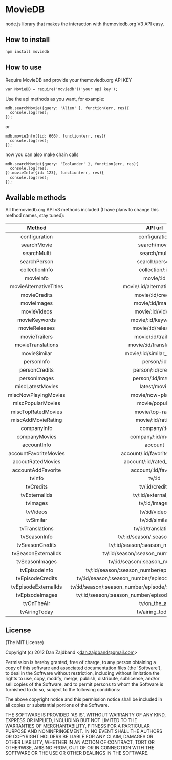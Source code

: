 # MovieDB

node.js library that makes the interaction with themoviedb.org V3 API easy.

## How to install

    npm install moviedb

## How to use

Require MovieDB and provide your themoviedb.org API KEY

    var MovieDB = require('moviedb')('your api key');

Use the api methods as you want, for example:

    mdb.searchMovie({query: 'Alien' }, function(err, res){
      console.log(res);
    });

or

    mdb.movieInfo({id: 666}, function(err, res){
      console.log(res);
    });

now you can also make chain calls

    mdb.searchMovie({query: 'Zoolander' }, function(err, res){
      console.log(res);
    }).movieInfo({id: 123}, function(err, res){
      console.log(res);
    });

## Available methods

All themoviedb.org API v3 methods included (I have plans to change this method names, stay tuned):

| Method      | API url  |
|:-----------:|:------------:|
| configuration | configuration |
| searchMovie | search/movie |
| searchMulti | search/multi |
| searchPerson | search/person |
| collectionInfo | collection/:id |
| movieInfo | movie/:id |
| movieAlternativeTitles | movie/:id/alternative_titles |
| movieCredits | movie/:id/credits |
| movieImages | movie/:id/images |
| movieVideos | movie/:id/videos |
| movieKeywords | movie/:id/keywords |
| movieReleases | movie/:id/releases |
| movieTrailers | movie/:id/trailers |
| movieTranslations | movie/:id/translations |
| movieSimilar | movie/:id/similar_movies |
| personInfo | person/:id |
| personCredits | person/:id/credits |
| personImages | person/:id/images |
| miscLatestMovies | latest/movie |
| miscNowPlayingMovies | movie/now-playing |
| miscPopularMovies | movie/popular |
| miscTopRatedMovies | movie/top-rated |
| miscAddMovieRating | movie/:id/rating |
| companyInfo | company/:id |
| companyMovies | company/:id/movies |
| accountInfo | account |
| accountFavoriteMovies | account/:id/favorite_movies |
| accoutRatedMovies | account/:id/rated_movies |
| accountAddFavorite | account/:id/favorite |
| tvInfo | tv/:id |
| tvCredits  | tv/:id/credits |
| tvExternalIds  | tv/:id/external_ids |
| tvImages | tv/:id/images |
| tvVideos | tv/:id/videos |
| tvSimilar  | tv/:id/similar |
| tvTranslations | tv/:id/translations |
| tvSeasonInfo | tv/:id/season/:season_number |
| tvSeasonCredits  | tv/:id/season/:season_number/credits |
| tvSeasonExternalIds  | tv/:id/season/:season_number/external_ids |
| tvSeasonImages | tv/:id/season/:season_number/images |
| tvEpisodeInfo  | tv/:id/season/:season_number/episode/:episode_number |
| tvEpisodeCredits | tv/:id/season/:season_number/episode/:episode_number/credits |
| tvEpisodeExternalIds | tv/:id/season/:season_number/episode/:episode_number/external_ids |
| tvEpisodeImages  | tv/:id/season/:season_number/episode/:episode_number/images |
| tvOnTheAir | tv/on_the_air |
| tvAiringToday  | tv/airing_today |
## License 

(The MIT License)

Copyright (c) 2012 Dan Zajdband &lt;dan.zajdband@gmail.com&gt;

Permission is hereby granted, free of charge, to any person obtaining
a copy of this software and associated documentation files (the
'Software'), to deal in the Software without restriction, including
without limitation the rights to use, copy, modify, merge, publish,
distribute, sublicense, and/or sell copies of the Software, and to
permit persons to whom the Software is furnished to do so, subject to
the following conditions:

The above copyright notice and this permission notice shall be
included in all copies or substantial portions of the Software.

THE SOFTWARE IS PROVIDED 'AS IS', WITHOUT WARRANTY OF ANY KIND,
EXPRESS OR IMPLIED, INCLUDING BUT NOT LIMITED TO THE WARRANTIES OF
MERCHANTABILITY, FITNESS FOR A PARTICULAR PURPOSE AND NONINFRINGEMENT.
IN NO EVENT SHALL THE AUTHORS OR COPYRIGHT HOLDERS BE LIABLE FOR ANY
CLAIM, DAMAGES OR OTHER LIABILITY, WHETHER IN AN ACTION OF CONTRACT,
TORT OR OTHERWISE, ARISING FROM, OUT OF OR IN CONNECTION WITH THE
SOFTWARE OR THE USE OR OTHER DEALINGS IN THE SOFTWARE.
